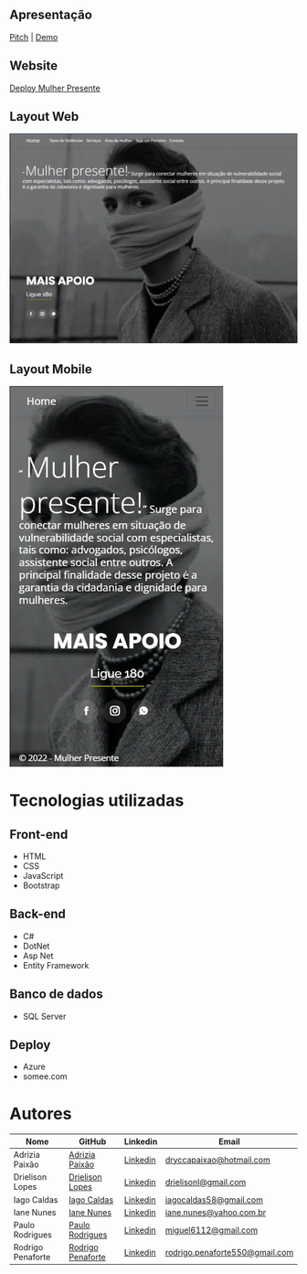 ## Apresentação
[Pitch]() | [Demo](https://www.youtube.com/watch?v=AetE5nJ-luU)

## Website

[Deploy Mulher Presente](http://mulherpresente.somee.com/)

## Layout Web
![Layout Web](Mulher_Presente/public/MP_desktop.jpg)

## Layout Mobile
![Layout Mobile](Mulher_Presente/public/MP_mobile.png)

# Tecnologias utilizadas 
## Front-end
- HTML 
- CSS
- JavaScript
- Bootstrap

## Back-end
- C#
- DotNet
- Asp Net
- Entity Framework

## Banco de dados
- SQL Server

## Deploy
- Azure
- somee.com

# Autores

Nome   | GitHub | Linkedin | Email
--------- | ------ | -------- | -----------
Adrizia Paixão | [Adrizia Paixão](https://github.com/Drycca-paixao) | [Linkedin](https://www.linkedin.com/in/adrizia-paixao/) | dryccapaixao@hotmail.com
Drielison Lopes | [Drielison Lopes](https://github.com/DrielisonLopes) | [Linkedin](https://www.linkedin.com/in/drielison-lopes/) | drielisonl@gmail.com
Iago Caldas | [Iago Caldas](https://github.com/Iagoakie/) | [Linkedin](https://www.linkedin.com/in/iago-caldas-57b11a206/) | iagocaldas58@gmail.com
Iane Nunes | [Iane Nunes](https://github.com/ianenunes) | [Linkedin](https://www.linkedin.com/in/) | iane.nunes@yahoo.com.br
Paulo Rodrigues | [Paulo Rodrigues](https://github.com/Paulo-Dev1) | [Linkedin](https://www.linkedin.com/in/dev-paulo-miguel/) | miguel6112@gmail.com
Rodrigo Penaforte | [Rodrigo Penaforte](https://github.com/RodrigoPenaforte) | [Linkedin](http://www.linkedin.com/in/rodrigo-penaforte-b18b1313a) | rodrigo.penaforte550@gmail.com
